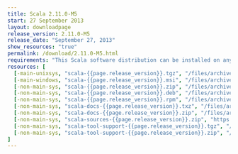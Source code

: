```yaml
---
title: Scala 2.11.0-M5
start: 27 September 2013
layout: downloadpage
release_version: 2.11.0-M5
release_date: "September 27, 2013"
show_resources: "true"
permalink: /download/2.11.0-M5.html
requirements: "This Scala software distribution can be installed on any Unix-like or Windows system. It requires the Java runtime version 1.6 or later, which can be downloaded <a href='http://www.java.com/'>here</a>."
resources: [
  [-main-unixsys, "scala-{{page.release_version}}.tgz", "/files/archive/scala-{{page.release_version}}.tgz", "Max OS X, Unix, Cygwin", "28M"],
  [-main-windows, "scala-{{page.release_version}}.msi", "/files/archive/scala-{{page.release_version}}.msi", "Windows (msi installer)", "52M"],
  [-non-main-sys, "scala-{{page.release_version}}.zip", "/files/archive/scala-{{page.release_version}}.zip", "Windows", "28M"],
  [-non-main-sys, "scala-{{page.release_version}}.deb", "/files/archive/scala-{{page.release_version}}.deb", "Debian", "25M"],
  [-non-main-sys, "scala-{{page.release_version}}.rpm", "/files/archive/scala-{{page.release_version}}.rpm", "RPM package", "25M"],
  [-non-main-sys, "scala-docs-{{page.release_version}}.txz", "/files/archive/scala-docs-{{page.release_version}}.txz", "API docs", "3.1M"],
  [-non-main-sys, "scala-docs-{{page.release_version}}.zip", "/files/archive/scala-docs-{{page.release_version}}.zip", "API docs", "25M"],
  [-non-main-sys, "scala-sources-{{page.release_version}}.zip", "https://github.com/scala/scala/archive/v{{page.release_version}}.tar.gz", "sources", "4.0K"],
  [-non-main-sys, "scala-tool-support-{{page.release_version}}.tgz", "/files/archive/scala-tool-support-{{page.release_version}}.tgz", "Scala Tool Support (tgz)", "28K"],
  [-non-main-sys, "scala-tool-support-{{page.release_version}}.zip", "/files/archive/scala-tool-support-{{page.release_version}}.zip", "Scala Tool Support (zip)", "48K"]
]
---
```



